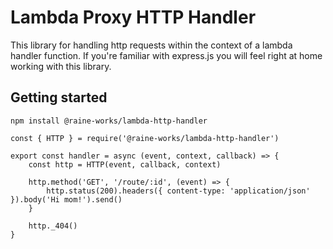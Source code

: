 # Lambda Proxy HTTP Handler

This library for handling http requests within the context of a lambda handler function. If you're familiar with express.js you will feel right at home working with this library.

## Getting started

    npm install @raine-works/lambda-http-handler 
    
    const { HTTP } = require('@raine-works/lambda-http-handler')
    
    export const handler = async (event, context, callback) => {
        const http = HTTP(event, callback, context)
        
        http.method('GET', '/route/:id', (event) => {
            http.status(200).headers({ content-type: 'application/json' }).body('Hi mom!').send()    
        }
        
        http._404()
    }
